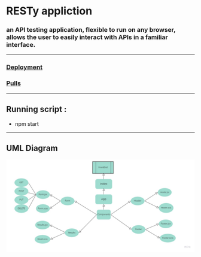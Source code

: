 # RESTy appliction
### an API testing application, flexible to run on any browser, allows the user to easily interact  with APIs in a familiar interface.
***
### [Deployment]() 

### [Pulls]() 
***
## Running script : 
   * npm start
   
***

## UML Diagram
![](assets/lab26-uml.jpg)
